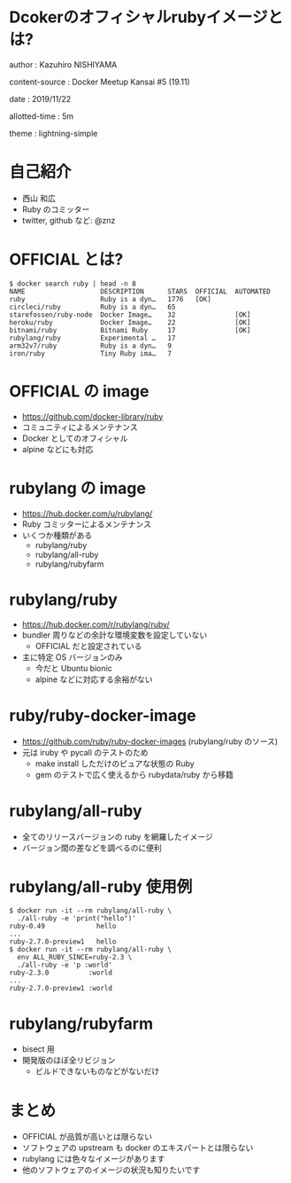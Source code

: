 # Dcokerのオフィシャルrubyイメージとは?

author
:   Kazuhiro NISHIYAMA

content-source
:   Docker Meetup Kansai #5 (19.11)

date
:   2019/11/22

allotted-time
:   5m

theme
:   lightning-simple

# 自己紹介

- 西山 和広
- Ruby のコミッター
- twitter, github など: @znz

# OFFICIAL とは?

```
$ docker search ruby | head -n 8
NAME                   DESCRIPTION      STARS  OFFICIAL  AUTOMATED
ruby                   Ruby is a dyn…   1776   [OK]
circleci/ruby          Ruby is a dyn…   65
starefossen/ruby-node  Docker Image…    32               [OK]
heroku/ruby            Docker Image…    22               [OK]
bitnami/ruby           Bitnami Ruby     17               [OK]
rubylang/ruby          Experimental …   17
arm32v7/ruby           Ruby is a dyn…   9
iron/ruby              Tiny Ruby ima…   7
```

# OFFICIAL の image

- <https://github.com/docker-library/ruby>
- コミュニティによるメンテナンス
- Docker としてのオフィシャル
- alpine などにも対応

# rubylang の image

- <https://hub.docker.com/u/rubylang/>
- Ruby コミッターによるメンテナンス
- いくつか種類がある
  - rubylang/ruby
  - rubylang/all-ruby
  - rubylang/rubyfarm

# rubylang/ruby

- <https://hub.docker.com/r/rubylang/ruby/>
- bundler 周りなどの余計な環境変数を設定していない
  - OFFICIAL だと設定されている
- 主に特定 OS バージョンのみ
  - 今だと Ubuntu bionic
  - alpine などに対応する余裕がない

# ruby/ruby-docker-image

- <https://github.com/ruby/ruby-docker-images> (rubylang/ruby のソース)
- 元は iruby や pycall のテストのため
  - make install しただけのピュアな状態の Ruby
  - gem のテストで広く使えるから rubydata/ruby から移籍

# rubylang/all-ruby

- 全てのリリースバージョンの ruby を網羅したイメージ
- バージョン間の差などを調べるのに便利

# rubylang/all-ruby 使用例

```
$ docker run -it --rm rubylang/all-ruby \
  ./all-ruby -e 'print("hello")'
ruby-0.49             hello
...
ruby-2.7.0-preview1   hello
$ docker run -it --rm rubylang/all-ruby \
  env ALL_RUBY_SINCE=ruby-2.3 \
  ./all-ruby -e 'p :world'
ruby-2.3.0          :world
...
ruby-2.7.0-preview1 :world
```

# rubylang/rubyfarm

- bisect 用
- 開発版のほぼ全リビジョン
  - ビルドできないものなどがないだけ

# まとめ

- OFFICIAL が品質が高いとは限らない
- ソフトウェアの upstream も docker のエキスパートとは限らない
- rubylang には色々なイメージがあります
- 他のソフトウェアのイメージの状況も知りたいです
